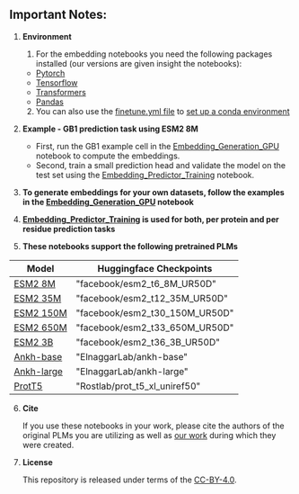 Important Notes:
----------------

1. **Environment**
    1. For the embedding notebooks you need the following packages installed (our versions are given insight the notebooks):
	- [Pytorch](https://pytorch.org/get-started/locally/)
	- [Tensorflow](https://www.tensorflow.org/install/pip)
	- [Transformers](https://huggingface.co/docs/transformers/de/installation)
	- [Pandas](https://pandas.pydata.org/docs/getting_started/install.html)

    2. You can also use the [finetune.yml file](../finetune/) to [set up a conda environment](https://conda.io/projects/conda/en/latest/user-guide/tasks/manage-environments.html#creating-an-environment-from-an-environment-yml-file)
   
2. **Example - GB1 prediction task using ESM2 8M**
    - First, run the GB1 example cell in the [Embedding_Generation_GPU](./Embedding_Generation_GPU.ipynb) notebook to compute the embeddings.
    - Second, train a small prediction head and validate the model on the test set using the [Embedding_Predictor_Training](./Embedding_Predictor_Training.ipynb) notebook.	

3. **To generate embeddings for your own datasets, follow the examples in the [Embedding_Generation_GPU](./Embedding_Generation_GPU.ipynb) notebook**

4. **[Embedding_Predictor_Training](./Embedding_Predictor_Training.ipynb) is used for both, per protein and per residue prediction tasks**

5. **These notebooks support the following pretrained PLMs**

| Model | Huggingface Checkpoints |
| ----------- | ----------- |
| [ESM2 8M](https://www.science.org/doi/full/10.1126/science.ade2574) | "facebook/esm2_t6_8M_UR50D" |
| [ESM2 35M](https://www.science.org/doi/full/10.1126/science.ade2574) | "facebook/esm2_t12_35M_UR50D" |
| [ESM2 150M](https://www.science.org/doi/full/10.1126/science.ade2574) | "facebook/esm2_t30_150M_UR50D" |
| [ESM2 650M](https://www.science.org/doi/full/10.1126/science.ade2574) | "facebook/esm2_t33_650M_UR50D" |
| [ESM2 3B](https://www.science.org/doi/full/10.1126/science.ade2574) | "facebook/esm2_t36_3B_UR50D" |
| [Ankh-base](https://arxiv.org/abs/2301.06568) | "ElnaggarLab/ankh-base" |
| [Ankh-large](https://arxiv.org/abs/2301.06568) | "ElnaggarLab/ankh-large" |
| [ProtT5](https://ieeexplore.ieee.org/document/9477085) | "Rostlab/prot_t5_xl_uniref50" |

6. **Cite**

    If you use these notebooks in your work, please cite the authors of the original PLMs you are utilizing as well as [our work](https://doi.org/10.1101/2023.12.13.571462) during which they were created.

7. **License**
   
   This repository is released under terms of the [CC-BY-4.0](https://creativecommons.org/licenses/by/4.0/).
